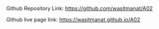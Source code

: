 Github Repository Link: https://github.com/wasitmanat/A02

Github live page link: https://wasitmanat.github.io/A02
